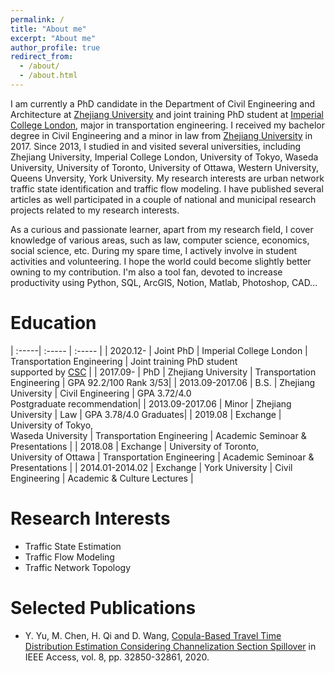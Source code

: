 ```yaml
---
permalink: /
title: "About me"
excerpt: "About me"
author_profile: true
redirect_from: 
  - /about/
  - /about.html
---
```


I am currently a PhD candidate in the Department of Civil Engineering and Architecture at [Zhejiang University](https://www.zju.edu.cn) and joint training PhD student at [Imperial College London](https://www.imperial.ac.uk), major in transportation engineering. I received my bachelor degree in Civil Engineering and a minor in law from [Zhejiang University](https://www.zju.edu.cn) in 2017. Since 2013, I studied in and visited several universities, including Zhejiang University, Imperial College London, University of Tokyo, Waseda University, University of Toronto, University of Ottawa, Western University, Queens Unversity, York University. My research interests are urban network traffic state identification and traffic flow modeling. I have published several articles as well participated in a couple of national and municipal research projects related to my research interests.

As a curious and passionate learner, apart from my research field, I cover knowledge of various areas, such as law, computer science, economics, social science, etc. During my spare time, I actively involve in student activities and volunteering. I hope the world could become slightly better owning to my contribution. I'm also a tool fan, devoted to increase productivity using Python, SQL, ArcGIS, Notion, Matlab, Photoshop, CAD...



Education
=====

| :-----| :----- | :----- |
| 2020.12- | Joint PhD | Imperial College London | Transportation Engineering | Joint training PhD student <br> supported by [CSC](https://www.csc.edu.cn) |
| 2017.09- | PhD | Zhejiang University | Transportation Engineering | GPA 92.2/100 Rank 3/53|
| 2013.09-2017.06 | B.S. | Zhejiang University | Civil Engineering | GPA 3.72/4.0 <br> Postgraduate recommendation|
| 2013.09-2017.06  | Minor | Zhejiang University | Law | GPA 3.78/4.0 Graduates|
| 2019.08 | Exchange | University of Tokyo, <br> Waseda University | Transportation Engineering | Academic Seminoar & Presentations |
| 2018.08  | Exchange | University of Toronto, <br> University of Ottawa | Transportation Engineering | Academic Seminoar & Presentations |
| 2014.01-2014.02  | Exchange | York University | Civil Engineering | Academic & Culture Lectures |


Research Interests
======
* Traffic State Estimation
* Traffic Flow Modeling  
* Traffic Network Topology  


Selected Publications
======
* Y. Yu, M. Chen, H. Qi and D. Wang, [Copula-Based Travel Time Distribution Estimation Considering Channelization Section Spillover](https://ieeexplore.ieee.org/abstract/document/8976161/) in IEEE Access, vol. 8, pp. 32850-32861, 2020.
